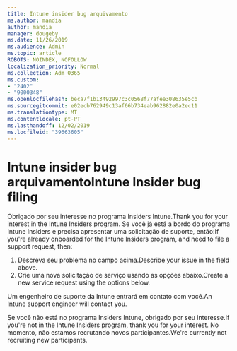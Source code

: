 ```yaml
---
title: Intune insider bug arquivamento
ms.author: mandia
author: mandia
manager: dougeby
ms.date: 11/26/2019
ms.audience: Admin
ms.topic: article
ROBOTS: NOINDEX, NOFOLLOW
localization_priority: Normal
ms.collection: Adm_O365
ms.custom:
- "2402"
- "9000348"
ms.openlocfilehash: beca7f1b13492997c3c0568f77afee308635e5cb
ms.sourcegitcommit: e02ecb762949c13af66b734eab962882e0a2ec11
ms.translationtype: MT
ms.contentlocale: pt-PT
ms.lasthandoff: 12/02/2019
ms.locfileid: "39663605"
---
```

# <a name="intune-insider-bug-filing"></a><span data-ttu-id="d867f-102">Intune insider bug arquivamento</span><span class="sxs-lookup"><span data-stu-id="d867f-102">Intune Insider bug filing</span></span>

<span data-ttu-id="d867f-103">Obrigado por seu interesse no programa Insiders Intune.</span><span class="sxs-lookup"><span data-stu-id="d867f-103">Thank you for your interest in the Intune Insiders program.</span></span> <span data-ttu-id="d867f-104">Se você já está a bordo do programa Intune Insiders e precisa apresentar uma solicitação de suporte, então:</span><span class="sxs-lookup"><span data-stu-id="d867f-104">If you're already onboarded for the Intune Insiders program, and need to file a support request, then:</span></span>

1. <span data-ttu-id="d867f-105">Descreva seu problema no campo acima.</span><span class="sxs-lookup"><span data-stu-id="d867f-105">Describe your issue in the field above.</span></span>
2. <span data-ttu-id="d867f-106">Crie uma nova solicitação de serviço usando as opções abaixo.</span><span class="sxs-lookup"><span data-stu-id="d867f-106">Create a new service request using the options below.</span></span>

<span data-ttu-id="d867f-107">Um engenheiro de suporte da Intune entrará em contato com você.</span><span class="sxs-lookup"><span data-stu-id="d867f-107">An Intune support engineer will contact you.</span></span>

<span data-ttu-id="d867f-108">Se você não está no programa Insiders Intune, obrigado por seu interesse.</span><span class="sxs-lookup"><span data-stu-id="d867f-108">If you're not in the Intune Insiders program, thank you for your interest.</span></span> <span data-ttu-id="d867f-109">No momento, não estamos recrutando novos participantes.</span><span class="sxs-lookup"><span data-stu-id="d867f-109">We're currently not recruiting new participants.</span></span>

